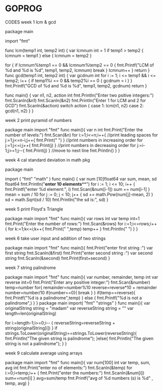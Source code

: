 # GOPROG
CODES
week 1 lcm & gcd

package main

import "fmt"

func lcm(temp1 int, temp2 int) {
	var lcmnum int = 1
	if temp1 > temp2 {
		lcmnum = temp1
	} else {
		lcmnum = temp2
	}

for {
		if lcmnum%temp1 == 0 && lcmnum%temp2 == 0 {
			fmt.Printf("LCM of %d and %d is %d", temp1, temp2, lcmnum)
			break
		}
		lcmnum++
	}
	return
}
func gcd(temp1 int, temp2 int) {
	var gcdnum int
	for i := 1; i <= temp1 && i <= temp2; i++ {
		if temp1%i == 0 && temp2%i == 0 {
			gcdnum = i
		}
	}
	fmt.Printf("GCD of %d and %d is %d", temp1, temp2, gcdnum)
	return
}

func main() {
	var n1, n2, action int
	fmt.Println("Enter two psitive integers:")
	fmt.Scanln(&n1)
	fmt.Scanln(&n2)
	fmt.Println("Enter 1 for LCM and 2 for GCD")
	fmt.Scanln(&action)
	switch action {
	case 1:
		lcm(n1, n2)
	case 2:
		gcd(n1, n2)
	}
}

week 2 print pyramid of numbers

package main
import "fmt"
func main(){
              var n int
              fmt.Print("Enter the number of levels:")
              fmt.Scan(&n)
              for i:=1;i<=n;i++{
                  //print leading spaces
                  for j:=1;j<=n-i;j++{
                       fmt.Print(" ")
                  }
              //print numbers in increasing order
              for j:=1;j<=i;j++{
                  fmt.Print(j)
              }
               //print numbers in decreasing order
              for j:=i-1;j>=1;j--{
                  fmt.Print(j)
              }
           //move to next line
                fmt.Println()
            }
}


week 4 cal standard deviation in math pkg

package main

import (
	"fmt"
	"math"
)
func main() {
	var num [10]float64
	var sum, mean, sd float64
	fmt.Println("**********enter 10 elements************")
	for i := 1; i <= 10; i++ {
		fmt.Printf("enter %d element:", i)
		fmt.Scan(&num[i-1])
		sum += num[i-1]
	}
	mean = sum / 10
	for j := 0; j < 10; j++ {
		sd += math.Pow(num[j]-mean, 2)
	}
	sd = math.Sqrt(sd / 10)
	fmt.Println("the sd is:", sd)
}

week 5 print Floyd's Triangle

package main
import "fmt"
func main(){
              var rows int
              var temp int=1
              fmt.Print("Enter the number of rows:")
              fmt.Scan(&rows)
              for i:=1;i<=rows;i++{
                  for k:=1;k<=i;k++{
                       fmt.Print(" ",temp)
              temp++
                  }
fmt.Println(" ")
}
} 

week 6 take user input and addition of two strings

package main
import "fmt"
func main(){
  fmt.Print("enter first string :")
  var first string
  fmt.Scanln(&first)
  fmt.Print("enter second string :")
  var second string
  fmt.Scanln(&second)
  fmt.Print(first+second)
}

week 7 string palindrome

package main
import "fmt"
func main(){
var number, remainder, temp int
var reverse int=0
fmt.Print("Enter any positive integer:")
fmt.Scan(&number)
temp=number
for{
remainder=number%10
reverse=reverse*10 + remainder
number=number/10
if(number==0){
break
}
}
if(temp==reverse){
fmt.Printf("%d is a palindrome",temp)
}
else
{
fmt.Printf("%d is not a palindrome",)
}
}
package main
import(
"fmt"
"strings"
)
func main(){
var originalString string = "madam"
var reverseString string = ""
var length=len(originalString)

for i:=length-1;i>=0;i-- {
reverseString=reverseString + string(originalString[i])
}
if strings.ToLower(originalString)==strings.ToLower(reverseString){
fmt.Println("The given string is palindrome");
}else{
fmt.Println("The given string is not a palindrome");
}
}


week 9 calculate average using arrays

package main
import "fmt"
func main(){
var num[100] int
var temp, sum, avg int
fmt.Print("enter no of elements:")
fmt.Scanln(&temp)
for i:=0;i<temp;i++ {
fmt.Print("enter the numbers:")
fmt.Scanln(&num[i])
sum+=num[i]
}
avg=sum/temp
fmt.Printf("avg of %d numbers (s) is %d" , temp, avg)
}



